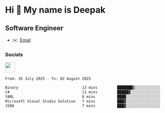 Hi 👋 My name is Deepak
=======================

Software Engineer
-----------------
* ✉️  [Email](mailto:kumar.neu19@gmail.com)


### Socials

<p align="left"><a href="https://www.linkedin.com/in/deepak94kumar" target="_blank" rel="noreferrer"><img src="https://raw.githubusercontent.com/danielcranney/readme-generator/main/public/icons/socials/linkedin.svg" width="32" height="32" /></a></p>

<!--START_SECTION:waka-->

```txt
From: 26 July 2025 - To: 02 August 2025

Binary                             13 mins         ███████▒░░░░░░░░░░░░░░░░░   28.69 %
C#                                 11 mins         █████▓░░░░░░░░░░░░░░░░░░░   22.87 %
YAML                               8 mins          ████░░░░░░░░░░░░░░░░░░░░░   16.62 %
Microsoft Visual Studio Solution   7 mins          ███▓░░░░░░░░░░░░░░░░░░░░░   14.54 %
JSON                               7 mins          ███▓░░░░░░░░░░░░░░░░░░░░░   14.46 %
```

<!--END_SECTION:waka-->

